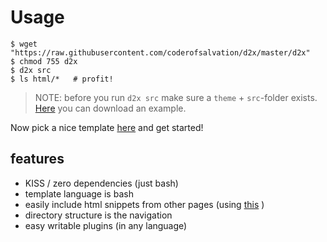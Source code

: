 

# Usage

```
$ wget "https://raw.githubusercontent.com/coderofsalvation/d2x/master/d2x"
$ chmod 755 d2x
$ d2x src
$ ls html/*   # profit!
```

> NOTE: before you run `d2x src` make sure a `theme` + `src`-folder exists. [Here](https://raw.githubusercontent.com/coderofsalvation/d2x/master/theme.zip) you can download an example.

Now pick a nice template [here](https://github.com/coderofsalvation/html5up) and get started!

## features

* KISS / zero dependencies (just bash)
* template language is bash
* easily include html snippets from other pages (using [this](https://coderofsalvation.gitlab.io/htmlsnapshot-bookmarket/) )
* directory structure is the navigation
* easy writable plugins (in any language)

